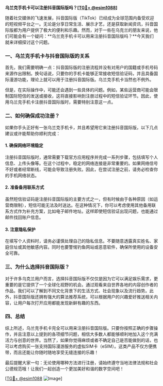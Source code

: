 **乌兰克手机卡可以注册抖音国际版吗？[[TG💪+ @esim1088](https://t.me/s/esim1088)]**

随着社交媒体的飞速发展，抖音国际版（TikTok）已经成为全球范围内备受欢迎的短视频平台之一。无论是分享日常生活、展示才艺，还是获取新闻资讯，抖音国际版都为用户提供了极大的便利和乐趣。然而，对于一些在乌克兰的朋友来说，他们可能会有一个疑问：**乌兰克手机卡可以用来注册抖音国际版吗？**今天我们就来详细探讨这个问题。

### 一、乌兰克手机卡与抖音国际版的关系

首先，我们需要明确一点：抖音国际版的注册流程并没有对用户的国籍或手机号码来源作出限制。换句话说，只要你的手机卡能够正常接收短信验证码，并且具备国际漫游功能，理论上就可以用于注册抖音国际版。乌兰克手机卡当然也不例外。

但是，在实际操作中，可能还会遇到一些具体的问题。例如，某些运营商可能会限制国际短信的发送或接收，这将直接影响到注册过程中的短信验证环节。因此，使用乌兰克手机卡注册抖音国际版时，需要特别注意这一点。

### 二、如何确保成功注册？

如果你手头正好有一张乌兰克手机卡，并且希望用它来注册抖音国际版，以下几点建议或许能帮助你顺利完成：

#### 1. 确保网络环境稳定
注册抖音国际版时，通常需要下载官方应用程序并完成一系列步骤，包括填写个人信息、上传头像等。在这个过程中，稳定的网络连接是非常重要的。如果网络信号不好或者经常断线，可能会导致注册失败。因此，在尝试注册之前，请务必检查你的手机网络状态。

#### 2. 准备备用联系方式
虽然短信验证码是注册抖音国际版的主要方式之一，但有时候由于各种原因（如运营商限制），短信可能无法及时送达。在这种情况下，你可以考虑使用其他备用联系方式作为补充方案，比如电子邮件地址。这样即使短信验证出现问题，也能通过邮件找回账户信息。

#### 3. 注意隐私保护
在填写个人资料时，请务必谨慎处理自己的隐私信息。不要随意透露真实姓名、家庭住址或其他敏感内容。同时也要警惕钓鱼网站或恶意软件，确保所使用的设备安全可靠。

### 三、为什么选择抖音国际版？

对于许多乌克兰用户而言，选择抖音国际版不仅仅是因为它可以满足娱乐需求，更重要的是它提供了一个全球化视野的机会。通过观看来自世界各地的内容创作者的作品，我们可以了解到不同文化背景下的生活方式、社会现象以及流行趋势。此外，抖音国际版还拥有强大的算法推荐系统，可以根据用户的兴趣爱好推送相关内容，让用户每次打开应用都能发现新鲜有趣的东西。

### 四、总结

综上所述，乌兰克手机卡完全可以用来注册抖音国际版。只要你按照正确的步骤操作，并且注意以上提到的各项细节问题，相信大多数人都能够顺利地加入这个充满活力与创意的世界。当然了，如果你觉得麻烦或者不确定自己是否能做到的话，也可以考虑购买一张支持国际漫游服务的虚拟SIM卡（eSIM）。这类产品不仅方便携带，而且还能让你随时随地享受无缝连接的乐趣！

最后提醒大家一句：无论使用哪种方法进行注册，请始终遵守当地法律法规和社会公德规范哦！让我们一起创造一个更加美好和谐的数字空间吧！

[[TG💪+ @esim1088](https://t.me/s/esim1088) ![Image](https://i.postimg.cc/4NQfJmqS/Snipaste-2025-05-13-00-14-12.png)]